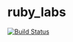 # ruby_labs
[![Build Status](https://travis-ci.com/l4meeeer/ruby_labs.svg?branch=master)](https://travis-ci.com/l4meeeer/ruby_labs)
